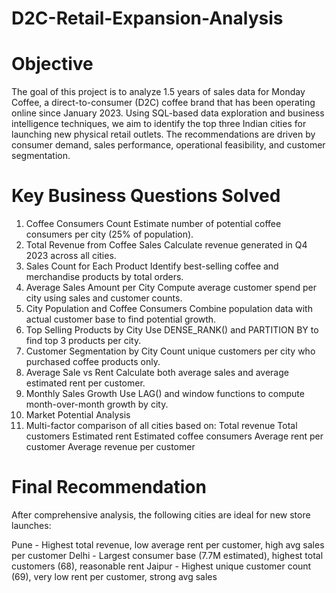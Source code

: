 # D2C-Retail-Expansion-Analysis
# Objective
The goal of this project is to analyze 1.5 years of sales data for Monday Coffee, a direct-to-consumer (D2C) coffee brand that has been operating online since January 2023. Using SQL-based data exploration and business intelligence techniques, we aim to identify the top three Indian cities for launching new physical retail outlets. The recommendations are driven by consumer demand, sales performance, operational feasibility, and customer segmentation.

# Key Business Questions Solved
1. Coffee Consumers Count
Estimate number of potential coffee consumers per city (25% of population).
2. Total Revenue from Coffee Sales
Calculate revenue generated in Q4 2023 across all cities.
3. Sales Count for Each Product
Identify best-selling coffee and merchandise products by total orders.
4. Average Sales Amount per City
Compute average customer spend per city using sales and customer counts.
5. City Population and Coffee Consumers
Combine population data with actual customer base to find potential growth.
6. Top Selling Products by City
Use DENSE_RANK() and PARTITION BY to find top 3 products per city.
7. Customer Segmentation by City
Count unique customers per city who purchased coffee products only.
8. Average Sale vs Rent
Calculate both average sales and average estimated rent per customer.
9. Monthly Sales Growth
Use LAG() and window functions to compute month-over-month growth by city.
10. Market Potential Analysis
11. Multi-factor comparison of all cities based on:
    Total revenue
    Total customers
    Estimated rent
    Estimated coffee consumers
    Average rent per customer
    Average revenue per customer
    
# Final Recommendation
After comprehensive analysis, the following cities are ideal for new store launches:

Pune -	Highest total revenue, low average rent per customer, high avg sales per customer
Delhi	- Largest consumer base (7.7M estimated), highest total customers (68), reasonable rent
Jaipur - Highest unique customer count (69), very low rent per customer, strong avg sales
